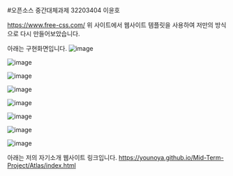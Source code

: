 #오픈소스 중간대체과제
32203404 이윤호


https://www.free-css.com/ 
위 사이트에서 웹사이트 템플릿을 사용하여 저만의 방식으로 다시 만들어보았습니다.

아래는 구현화면입니다.
![image](https://github.com/YouNoya/Mid-Term-Project/assets/147070455/b0af0fae-47c7-483c-8b87-eb7a21c8137e)

![image](https://github.com/YouNoya/Mid-Term-Project/assets/147070455/cf50ecab-1797-4f44-890a-1705ca023f86)

![image](https://github.com/YouNoya/Mid-Term-Project/assets/147070455/af75fcc7-4b1d-4e39-98b8-98ab6a517f36)

![image](https://github.com/YouNoya/Mid-Term-Project/assets/147070455/867c5bdc-fba7-48e1-b8f2-2bf8245b73bf)

![image](https://github.com/YouNoya/Mid-Term-Project/assets/147070455/f1ef4df8-3b24-4eec-a4ca-945c59275860)

![image](https://github.com/YouNoya/Mid-Term-Project/assets/147070455/2c5dfb05-f42d-4b80-8031-07fcf4b2528b)

![image](https://github.com/YouNoya/Mid-Term-Project/assets/147070455/23c1deb6-1a2e-4022-b839-fb051a03b875)

![image](https://github.com/YouNoya/Mid-Term-Project/assets/147070455/09dd4c2f-a44b-4426-9733-8f8c7288ab6a)

아래는 저의 자기소개 웹사이트 링크입니다.
https://younoya.github.io/Mid-Term-Project/Atlas/index.html
